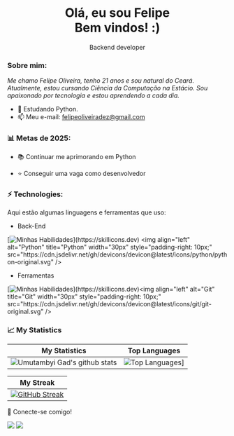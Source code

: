 <h1 align='center'>
 Olá, eu sou Felipe
  <br/>
  Bem vindos! :)
</h1>
<p align='center'>
  Backend developer
</p>

### Sobre mim:

<p>
  <em>
    Me chamo Felipe Oliveira, tenho 21 anos e sou natural do Ceará. Atualmente, estou cursando Ciência da Computação na Estácio. Sou apaixonado por tecnologia e estou aprendendo a cada dia.
  </em>
</p>

- 🌱 Estudando Python.
- 📫 Meu e-mail: felipeoliveiradez@gmail.com

### 📊 Metas de 2025:

- 📚 Continuar me aprimorando em Python

- ⭐ Conseguir uma vaga como desenvolvedor


### ⚡ Technologies:

Aqui estão algumas linguagens e ferramentas que uso:


- Back-End

[![Minhas Habilidades](https://skillicons.dev/icons?i=;,)](https://skillicons.dev)
<img 
    align="left" 
    alt="Python" 
    title="Python"
    width="30px" 
    style="padding-right: 10px;" 
    src="https://cdn.jsdelivr.net/gh/devicons/devicon@latest/icons/python/python-original.svg" 
/>

- Ferramentas

[![Minhas Habilidades](https://skillicons.dev/icons?i=,)](https://skillicons.dev)<img 
    align="left" 
    alt="Git" 
    title="Git"
    width="30px" 
    style="padding-right: 10px;" 
    src="https://cdn.jsdelivr.net/gh/devicons/devicon@latest/icons/git/git-original.svg" 
/>

### 📈 My Statistics

| My Statistics                                                                                                                                                            | Top Languages                                                                                                                                                                    |
| ------------------------------------------------------------------------------------------------------------------------------------------------------------------------ | ---------------------------------------------------------------------------------------------------------------------------------------------------------------------------------- |
| ![Umutambyi Gad's github stats](https://github-readme-stats.vercel.app/api?username=lipedev4&show_icons=true&hide_border=true&count_private=true&theme=jolly) | ![Top Languages](https://github-readme-stats.vercel.app/api/top-langs/?username=lipedev4&theme=jolly)] |


| My Streak                                                                                                                                                             |
| ----------------------------------------------------------------------------------------------------------------------------------------------------------------------- |
| [![GitHub Streak](https://streak-stats.demolab.com/?user=lipedev4&theme=jolly)](https://git.io/streak-stats) |

💬 Conecte-se comigo!

<div>
  <a href="https://www.linkedin.com/in/felipeoliveiradev/" target="_blank"><img src="https://img.shields.io/badge/-LinkedIn-%230077B5?style=for-the-badge&logo=linkedin&logoColor=white" target="_blank"></a>
  <a href = "mailto:felipeoliveiradez@gmail.com"><img src="https://img.shields.io/badge/-Gmail-%23333?style=for-the-badge&logo=gmail&logoColor=white" target="_blank"></a>
</div>
<br>

